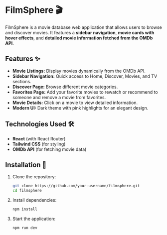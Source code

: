 # FilmSphere 🎬

FilmSphere is a movie database web application that allows users to browse and discover movies. It features a **sidebar navigation**, **movie cards with hover effects**, and **detailed movie information fetched from the OMDb API**.

## Features ✨
-  **Movie Listings:** Display movies dynamically from the OMDb API.
-  **Sidebar Navigation:** Quick access to Home, Discover, Movies, and TV sections.
-  **Discover Page:** Browse different movie categories.
-  **Favorites Page:** Add your favorite movies to rewatch or recommend to someone and remove a movie from favorites.
-  **Movie Details:** Click on a movie to view detailed information.
-  **Modern UI:** Dark theme with pink highlights for an elegant design.

## Technologies Used 🛠️
- **React** (with React Router)
- **Tailwind CSS** (for styling)
- **OMDb API** (for fetching movie data)

## Installation 🚀
1. Clone the repository:
   ```sh
   git clone https://github.com/your-username/filmsphere.git
   cd filmsphere
   ```
2. Install dependencies:
   ```sh
   npm install
   ```
4. Start the application:
   ```sh
   npm run dev
